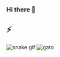 ### Hi there 👋

<!--
**Tossy06/Tossy06** is a ✨ _special_ ✨ repository because its `README.md` (this file) appears on your GitHub profile.

Here are some ideas to get you started:

- 🔭 I’m currently working on ...
- 🌱 I’m currently learning ...
- 👯 I’m looking to collaborate on ...
- 🤔 I’m looking for help with ...
- 💬 Ask me about ...
- 📫 How to reach me: ...
- 😄 Pronouns: ...
- ⚡ Fun fact: ...
-->
## ⚡
![snake gif](https://github.com/Tossy06/Tossy06/blob/output/kirby.gif)
![gato](https://github.com/Tossy06/Tossy06/assets/167591175/254cd8eb-3659-40b9-b3e0-d938041b1c4a)

